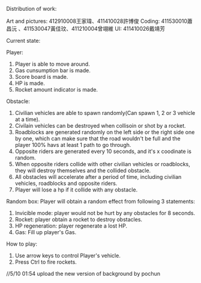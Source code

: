 Distribution of work:

Art and pictures: 412910008王家瑋、411410028許博俊
Coding: 411530010蕭昌沅 、411530047黃佳玟、411210004曾翊維
UI: 411410026戴靖芳


Current state:

Player:
1. Player is able to move around.
2. Gas cunsumption bar is made.
3. Score board is made.
4. HP is made.
5. Rocket amount indicator is made.

Obstacle:
1. Civilian vehicles are able to spawn randomly(Can spawn 1, 2 or 3 vehicle at a time).
2. Civilain vehicles can be destroyed when collisoin or shot by a rocket.
3. Roadblocks are generated randomly on the left side or the right side one by one, which can make sure that the road wouldn't be full and the player 100% havs at least 1 path to go through.
4. Opposite riders are generated every 10 seconds, and it's x coodinate is random.
5. When opposite riders collide with other civilian vehicles or roadblocks, they will destroy themselves and the collided obstacle.
6. All obstacles will accelerate after a period of time, including civilian vehicles, roadblocks and opposite riders.
7. Player will lose a hp if it collide with any obstacle.

Random box:
Player will obtain a random effect from following 3 statements:
1. Invicible mode: player would not be hurt by any obstacles for 8 seconds.
2. Rocket: player obtain a rocket to destroy obstacles.
3. HP regeneration: player regenerate a lost HP.
4. Gas: Fill up player's Gas.


How to play:
1. Use arrow keys to control Player's vehicle.
2. Press Ctrl to fire rockets.

//5/10 01:54 upload the new version of background by pochun 


